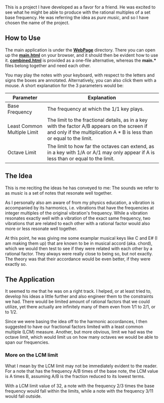 This is a project I have developed as a favor for a friend.
He was excited to see what he might be able to produce with the rational multiples of a set base frequency.
He was referring the idea as *pure music*, and so I have chosen the name of the project.

## How to Use

The main application is under the [**WebPage**](https://github.com/ThoAppelsin/pure-music/tree/master/WebPage)
directory. There you can open up the [**main.html**](https://github.com/ThoAppelsin/pure-music/blob/master/WebPage/main.html)
on your browser, and it should then be evident how to use it.
[**combined.html**](https://github.com/ThoAppelsin/pure-music/blob/master/WebPage/combined.html)
is provided as a one-file alternative, whereas the **main.\*** files belong together and need each other.

You may play the notes with your keyboard, with respect to the letters and signs the boxes are annotated.
Alternatively, you can also click them with a mouse. A short explanation for the 3 parameters would be:

| Parameter | Explanation |
| ---- | ---- |
| Base Frequency | The frequency at which the 1/1 key plays. |
| Least Common Multiple Limit | The limit to the fractional details, as in a key with the factor A/B appears on the screen if and only if the multiplication A * B is less than or equal to the limit. |
| Octave Limit | The limit to how far the octaves can extend, as in a key with 1/A or A/1 may only appear if A is less than or equal to the limit. |

## The Idea

This is me reciting the ideas he has conveyed to me:
The sounds we refer to as *music* is a set of notes that resonate well together.

As I personally also am aware of from my physics education,
a vibration is accompanied by its harmonics, i.e. vibrations that have the frequencies at
integer multiples of the original vibration's frequency.
While a vibration resonates exactly well with a vibration of the exact same frequency,
two vibrations that are related to each other with a rational factor would also more or less
resonate well together.

At this point, he was giving me some examplar musical keys like C and E# (I am making them up)
that are known to be in musical accord (aka. chord), which we would then test to see if they
were related with each other by a rational factor. They always were really close to being so,
but not exactly. The theory was that their accordance would be even better, if they were
exactly so.

## The Application

It seemed to me that he was on a right track. I helped, or at least tried to, develop his
ideas a little further and also engineer them to the constraints we had.
There would be limited amount of rational factors that we could utilize,
yet there actually are infinitely many of them even from 1/1 to 2/1, or to 1/2.

Since we were basing the idea off to the harmonic accordances, I then suggested
to have our fractional factors limited with a least common multiple (LCM) measure.
Another, but more obvious, limit we had was the octave limit, which would limit us
on how many octaves we would be able to span our frequencies.

### More on the LCM limit

What I mean by the LCM limit may not be immediately evident to the reader.
For a note that has the frequency A/B times of the base note, the LCM value is
A times B, assuming A/B is the fraction reduced to its lowest terms.

With a LCM limit value of 32, a note with the frequency 2/3 times the base frequency
would fall within the limits, while a note with the frequency 3/11 would fall outside.

